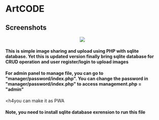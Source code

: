 <div style="margin-right: 10px; margin-left: 10px;">
<h1>ArtCODE</h1>

<h2>Screenshots</h2>
<center><img src="https://raw.githubusercontent.com/BurgerIsReal01/ArtCODE-with-SQLite-Database/main/example.png"></center>

<h4>This is simple image sharing and upload using PHP with sqlite database. Yet this is updated version finally bring sqlite database for CRUD operation and user register/login to upload images</h4>

<h4>For admin panel to manage file, you can go to "manager/password/index.php". You can change the password in "manager/password/index.php" to access management.php = "admin"</h4>

<h4you can make it as PWA</h4>

<h4 style="font-weight: bold;">Note, you need to install sqlite database exrension to run this file</h4>
</div>
